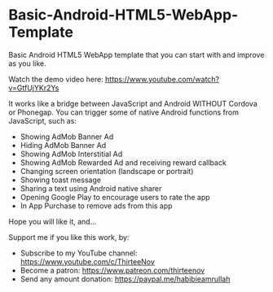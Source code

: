 # Basic-Android-HTML5-WebApp-Template
Basic Android HTML5 WebApp template that you can start with and improve as you like.

Watch the demo video here: https://www.youtube.com/watch?v=GtfUjYKr2Ys

It works like a bridge between JavaScript and Android WITHOUT Cordova or Phonegap. You can trigger some of native Android functions from JavaScript, such as:

- Showing AdMob Banner Ad
- Hiding AdMob Banner Ad
- Showing AdMob Interstitial Ad
- Showing AdMob Rewarded Ad and receiving reward callback
- Changing screen orientation (landscape or portrait)
- Showing toast message
- Sharing a text using Android native sharer
- Opening Google Play to encourage users to rate the app
- In App Purchase to remove ads from this app

Hope you will like it, and...

Support me if you like this work, by:
- Subscribe to my YouTube channel: https://www.youtube.com/c/ThirteeNov
- Become a patron: https://www.patreon.com/thirteenov
- Send any amount donation: https://paypal.me/habibieamrullah
